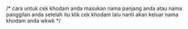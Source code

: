 /* cara untuk cek khodam anda 
  masukan nama panjang anda atau nama panggilan anda
  setelah itu klik cek khodam
  lalu nanti akan keluar nama khodam anda wkwk */
